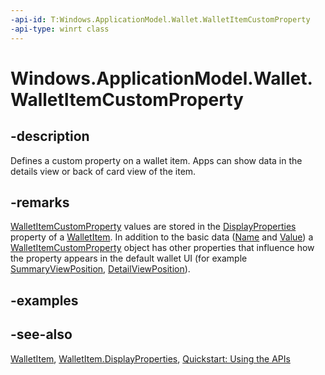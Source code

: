 ```yaml
---
-api-id: T:Windows.ApplicationModel.Wallet.WalletItemCustomProperty
-api-type: winrt class
---
```


<!-- Class syntax.
public class WalletItemCustomProperty : Windows.ApplicationModel.Wallet.IWalletItemCustomProperty
-->

# Windows.ApplicationModel.Wallet.WalletItemCustomProperty

## -description
Defines a custom property on a wallet item. Apps can show data in the details view or back of card view of the item.

## -remarks
[WalletItemCustomProperty](walletitemcustomproperty.md) values are stored in the [DisplayProperties](walletitem_displayproperties.md) property of a [WalletItem](walletitem.md). In addition to the basic data ([Name](walletitemcustomproperty_name.md) and [Value](walletitemcustomproperty_value.md)) a [WalletItemCustomProperty](walletitemcustomproperty.md) object has other properties that influence how the property appears in the default wallet UI (for example [SummaryViewPosition](walletitemcustomproperty_summaryviewposition.md), [DetailViewPosition](walletitemcustomproperty_detailviewposition.md)).

## -examples

## -see-also
[WalletItem](walletitem.md), [WalletItem.DisplayProperties](walletitem_displayproperties.md), [Quickstart: Using the   APIs](http://msdn.microsoft.com/library/4312628c-37a3-48a7-b41f-14605d478cf7)